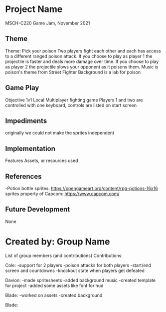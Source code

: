 # Project Name
MSCH-C220 Game Jam, November 2021

## Theme
Theme: Pick your poison
Two players fight each other and each has access to a different ranged poison attack.
If you choose to play as player 1 the projectile is faster and deals more damage over time.
If you choose to play as player 2 the projectile slows your opponent as it poisons them.
Music is poison's theme from Street Fighter
Background is a lab for poison

## Game Play
Objective
1v1 Local Multiplayer fighting game
Players 1 and two are controlled with one keyboard, controls are listed on start screen

## Impediments
originally we could not make the sprites independent

## Implementation
Features
Assets, or resources used

## References
-Potion bottle sprites: https://opengameart.org/content/rpg-potions-16x16
sprites property of Capcom: https://www.capcom.com/
## Future Development
None

# Created by: Group Name
List of group members (and contributions)
Contributions:

Cole:
-support for 2 players
-poison attacks for both players
-start/end screen and countdowns
-knockout state when players get defeated

Davion:
-made spritesheets
-added background music
-created template for project
-added some assets like font for hud

Blade:
-worked on assets
-created background


Blade:
